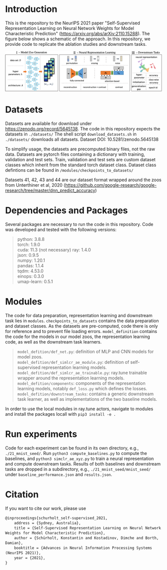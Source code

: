 
# Introduction
This is the repository to the NeurIPS 2021 paper "Self-Supervised Representation Learning on Neural Network Weights for Model Characteristic Prediction" (https://arxiv.org/abs/arXiv:2110.15288). 
The figure below shows a schematic of the approach. In this repository, we provide code to replicate the ablation studies and downstream tasks. 

![Alt text](.figures/scheme_v2.png "Neural Representation Learning Scheme")



# Datasets
Datasets are available for download under https://zenodo.org/record/5645138. The code in this repository expects the datasets in `./datasets/` The shell script `download_datasets.sh` in `./datasets/` downloads all datasets.
Dataset DOI: 10.5281/zenodo.5645138

To simplify usage, the datasets are precomputed binary files, not the raw data. Datasets are pytorch files containing a dictionary with training, validation and test sets. Train, validation and test sets are custom dataset classes which inherit from the standard torch dataset class.
Dataset class defintions can be found in `/modules/checkpoints_to_datasets/`

Datasets 41, 42, 43 and 44 are our dataset format wrapped around the zoos from Unterthiner et al, 2020 (https://github.com/google-research/google-research/tree/master/dnn_predict_accuracy)

# Dependencies and Packages
Several packages are necessary to run the code in this repository. Code was developed and tested with the following versions:
> python: 3.8.8  
> torch: 1.9.0  
> cuda: 11.3 (not necessary)
> ray: 1.4.0  
> json: 0.9.5  
> numpy: 1.20.1  
> pandas: 1.1.4  
> tqdm: 4.53.0  
> einops: 0.3.0  
> umap-learn: 0.5.1  

# Modules
The code for data preparation, representation learning and downstream task lies in `modules`. 
`checkpoints_to_datasets` contains the data preparation and dataset classes. As the datasets are pre-computed, code there is only for reference and to prevent file loading errors.
`model_definition` contains the code for the models in our model zoos, the representation learning code, as well as the downstream task learners.
> `model_defition/def_net.py`: definition of MLP and CNN models for model zoos.   
> `model_defition/def_simlcr_ae_module.py`: definition of self-supervised representation learning models.   
> `model_defition/def_simlcr_ae_trainable.py`: ray.tune trainable wrapper around the representation learning models.   
> `model_defition/components`: components of the representation learning models, notably `def_loss.py` which defines the losses.   
> `model_defition/downstream_tasks`: contains a generic downstream task learner, as well as implementations of the two baseline models.   

In order to use the local modules in ray.tune actors, navigate to modules and install the packages locall with `pip3 install -e .`



# Run experiments
Code for each experiment can be found in its own directory, e.g., `./21_mnist_seed/`. Run `python3 compute_baselines.py` to compute the baselines, and `python3 simclr_ae_xyz.py` to train a neural representation and compute downstream tasks. 
Results of both baselines and downstream tasks are dropped in a subdirectory, e.g., `./21_mnist_seed/mnist_seed/` under `baseline_performance.json` and `results.json`.

# Citation
If you want to cite our work, please use
```
@inproceedings{schurholt_self-supervised_2021,
	address = {Sydney, Australia},
	title = {Self-Supervised Representation Learning on Neural Network Weights for Model Characteristic Prediction},
	author = {Schürholt, Konstantin and Kostadinov, Dimche and Borth, Damian},
	booktitle = {Advances in Neural Information Processing Systems (NeurIPS 2021)},
	year = {2021},
}
```